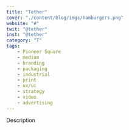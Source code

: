 ```yaml
---
title: "Tether"
cover: "./content/blog/imgs/hamburgers.png"
website: "#"
twit: "@tether"
inst: "@tether"
category: "T"
tags:
    - Pioneer Square
    - medium
    - branding
    - packaging
    - industrial
    - print
    - ux/ui
    - strategy
    - video
    - advertising
---
```


Description
